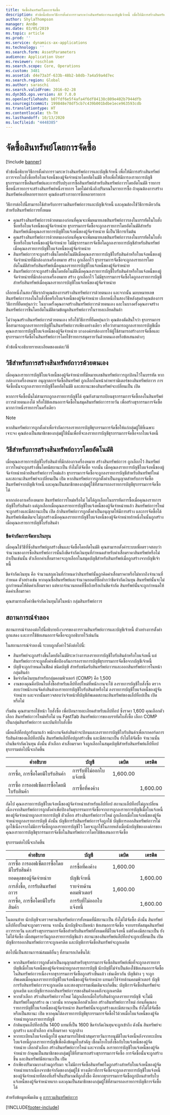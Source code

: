 ```yaml
---
title: จัดซื้อสินทรัพย์โดยการจัดซื้อ
description: หัวข้อนี้อธิบายวิธีการตั้งค่าการรวมระหว่างสินทรัพย์ถาวรและบัญชีเจ้าหนี้ เพื่อให้มีการสร้างสินทรัพย์ถาวรจากใบสั่งซื้อหรือใบแจ้งหนี้ของผู้จัดจำหน่ายโดยอัตโนมัติ หรือเพื่อให้มีการลงรายการบัญชีธุรกรรมการซื้อสินทรัพย์และการปรับปรุงการซื้อสินทรัพย์สำหรับสินทรัพย์ถาวรโดยอัตโนมัติ
author: ShylaThompson
manager: AnnBe
ms.date: 03/05/2019
ms.topic: article
ms.prod: ''
ms.service: dynamics-ax-applications
ms.technology: ''
ms.search.form: AssetParameters
audience: Application User
ms.reviewer: roschlom
ms.search.scope: Core, Operations
ms.custom: 3481
ms.assetid: d4e73a3f-633b-48b2-b8db-7a4a59a4d7ec
ms.search.region: Global
ms.author: saraschi
ms.search.validFrom: 2016-02-28
ms.dyn365.ops.version: AX 7.0.0
ms.openlocfilehash: b07fdf6e5f4afa4f6df84138c809e402b7944dfb
ms.sourcegitcommit: 199848e78df5cb7c439b001bdbe1ece963593cdb
ms.translationtype: HT
ms.contentlocale: th-TH
ms.lasthandoff: 10/13/2020
ms.locfileid: "4448385"
---
```

# <a name="acquire-assets-through-procurement"></a>จัดซื้อสินทรัพย์โดยการจัดซื้อ

[!include [banner](../includes/banner.md)]

หัวข้อนี้อธิบายวิธีการตั้งค่าการรวมระหว่างสินทรัพย์ถาวรและบัญชีเจ้าหนี้ เพื่อให้มีการสร้างสินทรัพย์ถาวรจากใบสั่งซื้อหรือใบแจ้งหนี้ของผู้จัดจำหน่ายโดยอัตโนมัติ หรือเพื่อให้มีการลงรายการบัญชีธุรกรรมการซื้อสินทรัพย์และการปรับปรุงการซื้อสินทรัพย์สำหรับสินทรัพย์ถาวรโดยอัตโนมัติ รายการซื้อหนึ่งรายการจะสร้างสินทรัพย์หนึ่งรายการ โดยไม่คำนึงถึงปริมาณในรายการซื้อ ถ้าคุณต้องการสร้างสินทรัพย์คงที่หลายรายการ คุณต้องสร้างรายการซื้อหลายรายการ

 วิธีการต่อไปนี้สามารถใช้สำหรับการรวมสินทรัพย์ถาวรและบัญชีเจ้าหนี้ และคุณต้องใช้วิธีการเดียวกันสำหรับสินทรัพย์ถาวรทั้งหมด
-   คุณสร้างสินทรัพย์ถาวรด้วยตนเองก่อนที่คุณจะเพิ่มหมายเลขสินทรัพย์ถาวรลงในบรรทัดในใบสั่งซื้อหรือใบแจ้งหนี้ของผู้จัดจำหน่าย ธุรกรรมการจัดซื้อจะถูกลงรายการโดยอัตโนมัติสำหรับสินทรัพย์เมื่อคุณลงรายการบัญชีใบแจ้งหนี้ของผู้จัดจำหน่าย นี่เป็นวิธีการเริ่มต้น
-   คุณสร้างสินทรัพย์ถาวรด้วยตนเองก่อนที่คุณจะเพิ่มหมายเลขสินทรัพย์ถาวรลงในบรรทัดในใบสั่งซื้อหรือใบแจ้งหนี้ของผู้จัดจำหน่าย ไม่มีธุรกรรมการจัดซื้อใดถูกลงรายการบัญชีสำหรับสินทรัพย์เมื่อคุณลงรายการบัญชีใบแจ้งหนี้ของผู้จัดจำหน่าย
-   สินทรัพย์ถาวรจะถูกสร้างขึ้นโดยอัตโนมัติเมื่อคุณลงรายการบัญชีใบรับสินค้าหรือใบแจ้งหนี้ของผู้จัดจำหน่ายที่มีกล่องกาเครื่องหมาย สร้าง ถูกเลือกไว้ ธุรกรรมการจัดซื้อจะถูกลงรายการโดยอัตโนมัติสำหรับสินทรัพย์เมื่อคุณลงรายการบัญชีใบแจ้งหนี้ของผู้จัดจำหน่าย
-   สินทรัพย์ถาวรจะถูกสร้างขึ้นโดยอัตโนมัติเมื่อคุณลงรายการบัญชีใบรับสินค้าหรือใบแจ้งหนี้ของผู้จัดจำหน่ายที่มีกล่องกาเครื่องหมาย สร้าง ถูกเลือกไว้ ไม่มีธุรกรรมการจัดซื้อใดถูกลงรายการบัญชีสำหรับสินทรัพย์เมื่อคุณลงรายการบัญชีใบแจ้งหนี้ของผู้จัดจำหน่าย

เลือกหนึ่งในสองวิธีแรกถ้าคุณต้องการสร้างสินทรัพย์ถาวรด้วยตนเอง และจากนั้น มอบหมายเลขสินทรัพย์ถาวรลงในใบสั่งซื้อหรือใบแจ้งหนี้ของผู้จัดจำหน่าย เลือกหนึ่งในสองวิธีหลังสุดถ้าคุณต้องการวิธีการที่ยืดหยุ่นกว่า: ในบางครั้งคุณอาจสร้างสินทรัพย์ถาวรด้วยตนเอง และในบางครั้งคุณอาจสร้างสินทรัพย์ถาวรขึ้นโดยอัตโนมัติตามข้อมูลสินทรัพย์ถาวรในรายละเอียดสินค้า 

ไม่ว่าคุณสร้างสินทรัพย์ถาวรด้วยตนเอง หรือใช้วิธีการที่ยืดหยุ่นกว่า คุณต้องตัดสินใจว่า ธุรกรรมการซื้อสามารถถูกลงรายการบัญชีในสินทรัพย์ถาวรเพียงอย่างเดียว หรือว่าสามารถถูกลงรายการบัญชีเมื่อคุณลงรายการบัญชีใบแจ้งหนี้ของผู้จัดจำหน่าย บางองค์กรต้องการให้ผู้ใช้สามารถสร้างการจัดซื้อและธุรกรรมการจัดซื้อในสินทรัพย์ถาวรโดยใช้รายการสมุดรายวันด้วยตนเองหรือข้อเสนอต่างๆ 

หัวข้อนี้จะอธิบายรายละเอียดของแต่ละวิธี

## <a name="methods-for-manually-creating-fixed-assets"></a>วิธีสำหรับการสร้างสินทรัพย์ถาวรด้วยตนเอง
เมื่อคุณลงรายการบัญชีใบแจ้งหนี้ของผู้จัดจำหน่ายที่มีหมายเลขสินทรัพย์ถาวรถูกป้อนไว้ในบรรทัด หากกล่องกาเครื่องหมาย อนุญาตการจัดซื้อสินทรัพย์ ถูกเลือกในหน้าค่าพารามิเตอร์ของสินทรัพย์ถาวร การจัดซื้อนั้นจะถูกลงรายการบัญชีโดยอัตโนมัติ และสถานะของสินทรัพย์จะเปลี่ยนเป็น เปิด 

หากการจัดซื้อนั้นไม่สามารถถูกลงรายการบัญชีได้ คุณยังสามารถป้อนธุรกรรมการจัดซื้อลงในสินทรัพย์ถาวรด้วยตนเองได้ หรือใช้ข้อเสนอการจัดซื้อในสมุดสินทรัพย์ถาวรรายวัน เพื่อสร้างธุรกรรมการจัดซื้อมากกว่าหนึ่งรายการในครั้งเดียว

> [!NOTE]                                                                                                                              
> หากสินทรัพย์ถาวรถูกตั้งค่าเพื่อจำกัดการลงรายการบัญชีธุรกรรมการจัดซื้อให้แก่กลุ่มผู้ใช้ที่เฉพาะเจาะจง คุณต้องเป็นสมาชิกของกลุ่มผู้ใช้นั้นเพื่อที่จะลงรายการบัญชีธุรกรรมการจัดซื้อจากใบแจ้งหนี้

## <a name="methods-for-automatically-creating-fixed-assets"></a>วิธีสำหรับการสร้างสินทรัพย์ถาวรโดยอัตโนมัติ
เมื่อคุณลงรายการบัญชีใบรับสินค้าที่มีกล่องกาเครื่องหมาย สร้างสินทรัพย์ถาวร ถูกเลือกไว้ สินทรัพย์ถาวรใหม่จะถูกสร้างขึ้นโดยมีสถานะเป็น ยังไม่ได้จัดซื้อ จากนั้น เมื่อคุณลงรายการบัญชีใบแจ้งหนี้ของผู้จัดจำหน่ายด้วยสินทรัพย์ถาวรใหม่แล้ว ธุรกรรมการจัดซื้อจะถูกลงรายการบัญชีสำหรับสินทรัพย์ใหม่ และสถานะสินทรัพย์จะเปลี่ยนเป็น เปิด หากสินทรัพย์ถาวรถูกตั้งค่าเป็นอนุญาตสำหรับการจัดซื้อสินทรัพย์จากบัญชีเจ้าหนี้ และคุณเป็นสมาชิกของกลุ่มผู้ใช้ที่สามารถลงรายการบัญชีธุรกรรมการจัดซื้อได้ 

หากกล่องกาเครื่องหมาย สินทรัพย์ถาวรใหม่หรือไม่ ไม่ได้ถูกเลือกในบรรทัดการซื้อเมื่อคุณลงรายการบัญชีใบรับสินค้า แต่ถูกเลือกเมื่อคุณลงรายการบัญชีใบแจ้งหนี้ของผู้จัดจำหน่ายแล้ว สินทรัพย์ถาวรใหม่จะถูกสร้างและมีสถานะเป็น เปิด ถ้าสินทรัพย์ถาวรถูกตั้งค่าเป็นอนุญาตให้มีการสร้าง และการจัดซื้อได้ สินทรัพย์เพิ่มเติมจะไม่ถูกสร้างเมื่อคุณลงรายการบัญชีใบแจ้งหนี้ของผู้จัดจำหน่ายถ้าหนึ่งในนั้นถูกสร้างเมื่อคุณลงรายการบัญชีใบรับสินค้า

### <a name="capitalization-threshold"></a>ขีดจำกัดการจัดหาเงินทุน

เมื่อคุณใช้วิธีที่ซึ่งสินทรัพย์ถูกสร้างขึ้นและจัดซื้อโดยอัตโนมัติ คุณสามารถตั้งค่าระบบเพื่อตรวจสอบว่าจำนวนของการซื้อสินทรัพย์ถาวรนั้นถึงขีดจำกัดเงินทุนที่กำหนดสำหรับค่าเสื่อมราคาสินทรัพย์หรือไม่ ถ้าเป็นเช่นนั้น ตัวเลือกค่าเสื่อมราคาจะถูกเลือกในสมุดบัญชีสำหรับสินทรัพย์เมื่อถูกสร้างจากบัญชีเจ้าหนี้ 

ขีดจำกัดเงินทุน คือ จำนวนสกุลเงินที่กำหนดว่าสินทรัพย์นั้นถูกคิดค่าเสื่อมราคาหรือไม่หากถึงจำนวนที่กำหนด ตัวอย่างเช่น หากคุณซื้อสินทรัพย์และจำนวนยอดที่ซื้อต่ำกว่าขีดจำกัดเงินทุน สินทรัพย์นั้นจะไม่ถูกกำหนดให้คิดค่าเสื่อมราคา แต่หากจำนวนยอดที่ซื้อถึงหรือเกินขีดจำกัด สินทรัพย์นั้นจะถูกกำหนดให้คิดค่าเสื่อมราคา 

คุณสามารถตั้งค่าขีดจำกัดเงินทุนได้ในหน้า กลุ่มสินทรัพย์ถาวร

## <a name="scenario"></a>สถานการณ์จำลอง
สถานการณ์จำลองต่อไปนี้อธิบายถึงวงจรของการรวมสินทรัพย์ถาวรและบัญชีเจ้าหนี้ ตัวอย่างการตั้งค่าถูกแสดง และการใช้ข้อเสนอการจัดซื้อจะถูกอธิบายไว้เช่นกัน 

ในสถานการณ์จำลองนี้ ระบบถูกตั้งค่าไว้ดังต่อไปนี้:

-   สินทรัพย์จะถูกสร้างขึ้นโดยอัตโนมัติระหว่างการลงรายการบัญชีใบรับสินค้าหรือใบแจ้งหนี้ แต่สินทรัพย์ถาวรจะถูกตั้งค่าเพื่อป้องกันการลงรายการบัญชีธุรกรรมการจัดซื้อจากบัญชีเจ้าหนี้
-   บัญชีจะถูกกำหนดในฟิลด์ ชนิดบัญชี สำหรับชนิดรับสินทรัพย์ถาวรและออกสินทรัพย์ถาวรในหน้ากลุ่มสินค้า
-   ขีดจำกัดเงินทุนสำหรับกลุ่มคอมพิวเตอร์ (COMP) คือ 1,500
-   งานของคุณคือป้อนใบสั่งซื้อสำหรับแล็ปท็อปใหม่ที่พนักงานจะใช้ ลงรายการบัญชีใบสั่งซื้อ ตรวจสอบว่าพนักงานจัดส่งสินค้าลงรายการบัญชีใบรับสินค้าหรือไม่ ลงรายการบัญชีใบแจ้งหนี้ของผู้จัดจำหน่าย และจากนั้นตรวจสอบว่าเจ้าหน้าที่บัญชีอัพเดตสถานะสินทรัพย์ของแล็ปท็อปเป็น เปิด หรือไม่

เริ่มต้น คุณสามารถใช้หน้า ใบสั่งซื้อ เพื่อป้อนรายละเอียดสำหรับแล็ปท็อป ซึ่งราคา 1,600 คุณเลือกตัวเลือก สินทรัพย์ถาวรใหม่หรือไม่ บน FastTab สินทรัพย์ถาวรของบรรทัดใบสั่งซื้อ เลือก COMP เป็นกลุ่มสินทรัพย์ถาวร และบันทึกใบสั่งซื้อ 

เมื่อแล็ปท็อปถูกรับมาแล้ว พนักงานจัดส่งสินค้าจะป้อนและลงรายการบัญชีใบรับสินค้าเพื่อเรกคอร์ดการรับสินค้าของแล็ปท็อปนั้น สินทรัพย์แล็ปท็อปถูกสร้างขึ้น และมีสถานะเป็น ยังไม่ได้จัดซื้อ จำนวนนั้นเกินขีดจำกัดเงินทุน ดังนั้น ตัวเลือก ค่าเสื่อมราคา จึงถูกเลือกในสมุดบัญชีสำหรับสินทรัพย์แล็ปท็อป ธุรกรรมต่อไปนี้จะเกิดขึ้น

| คำอธิบาย                               | บัญชี             | เดบิต    | เครดิต   |
|-------------------------------------------|---------------------|----------|----------|
| การซื้อ, การซื้อโดยมีใบรับสินค้า        | การรับที่ไม่ออกใบแจ้งหนี้ | 1,600.00 |          |
| การซื้อ การออฟเซ็ตการซื้อโดยมีใบรับสินค้า | การซื้อที่คงค้าง   |          | 1,600.00 |

ถัดไป คุณลงรายการบัญชีใบแจ้งหนี้ของผู้จัดจำหน่ายสำหรับแล็ปท็อป สถานะแล็ปท็อปไม่ถูกเปลี่ยน เนื่องจากสินทรัพย์ถาวรถูกตั้งค่าเพื่อป้องกันธุรกรรมการจัดซื้อจากการถูกลงรายการบัญชีเมื่อใบแจ้งหนี้ของผู้จัดจำหน่ายถูกลงรายการบัญชี ตัวเลือก สร้างสินทรัพย์ถาวรใหม่ ถูกเลือกเมื่อใบแจ้งหนี้ของผู้จัดจำหน่ายถูกลงรายการบัญชี ดังนั้น บัญชีการรับสินทรัพย์ถาวรจึงถูกใช้ บัญชีการออกสินทรัพย์ถาวรไม่ถูกใช้เนื่องจากไม่มีการจัดซื้อถูกลงรายการบัญชีไว้ โดยจะถูกใช้ในภายหลังเมื่อนักบัญชีขององค์กรของคุณลงรายการบัญชีธุรกรรมการจัดซื้อในสินทรัพย์ถาวรโดยใช้ข้อเสนอการจัดซื้อ 

ธุรกรรมต่อไปนี้จะเกิดขึ้น

| คำอธิบาย                               | บัญชี             | เดบิต    | เครดิต   |
|-------------------------------------------|---------------------|----------|----------|
| การซื้อ การออฟเซ็ตการซื้อโดยมีใบรับสินค้า | การซื้อที่คงค้าง   | 1,600.00 |          |
| ยอดดุลของผู้จัดจำหน่าย                            | บัญชีเจ้าหนี้    |          | 1,600.00 |
| การสั่งซื้อ, การรับสินทรัพย์ถาวร             | รายจ่ายด้านคอมพิวเตอร์    | 1,600.00 |          |
| การซื้อ, การซื้อโดยมีใบรับสินค้า        | การรับที่ไม่ออกใบแจ้งหนี้ |          | 1,600.00 |

ในตอนท้าย นักบัญชีจะตรวจทานสินทรัพย์ถาวรทั้งหมดที่มีสถานะเป็น ยังไม่ได้จัดซื้อ ดังนั้น สินทรัพย์แล็ปท็อปใหม่จะถูกตรวจทาน จากนั้น นักบัญชีจะเปิดหน้า ข้อเสนอการจัดซื้อ จากบรรทัดสมุดสินทรัพย์ถาวรรายวัน และสร้างธุรกรรมการจัดซื้อสำหรับสินทรัพย์ทั้งหมดที่มีใบแจ้งหนี้ แต่ยังคงมีสถานะเป็น ยังไม่ได้จัดซื้อ เมื่อสมุดรายวันถูกลงรายการบัญชีแล้ว สถานะของสินทรัพย์แล็ปท็อปจะถูกเปลี่ยนเป็น เปิด บัญชีการออกสินทรัพย์ถาวรจะถูกเครดิต และบัญชีการจัดซื้อสินทรัพย์จะถูกเดบิต 

ต่อไปนี้เป็นสถานการณ์สมมติอื่นๆ ที่สามารถเกิดขึ้นได้:

-   หากสินทรัพย์ถาวรถูกตั้งค่าเป็นอนุญาตสำหรับธุรกรรมการจัดซื้อสินทรัพย์เพื่อที่จะถูกลงรายการบัญชีเมื่อใบแจ้งหนี้ของผู้จัดจำหน่ายถูกลงรายการบัญชี นักบัญชีไม่จำเป็นต้องใช้ข้อเสนอการจัดซื้อในสินทรัพย์ถาวรเนื่องจากธุรกรรมการจัดซื้อถูกสร้างขึ้นแล้ว เช่นเดียวกัน บัญชีต่าง ๆ จะถูกอัพเดตเมื่อคุณลงรายการบัญชีใบแจ้งหนี้ของผู้จัดจำหน่าย แทนค่าใช้จ่ายด้านคอมพิวเตอร์ บัญชีการรับสินทรัพย์ถาวรจะถูกเดบิต และสองธุรกรรมเพิ่มเติมจะเกิดขึ้น: บัญชีการจัดซื้อสินทรัพย์จะถูกเดบิต และบัญชีการออกสินทรัพย์ถาวรของสินค้าคงคลังจะถูกเครดิต
-   หากตัวเลือก สร้างสินทรัพย์ถาวรใหม่ ไม่ถูกเลือกเมื่อใบรับสินค้าถูกลงรายการบัญชี จะไม่มีสินทรัพย์ใดถูกสร้าง ณ เวลานั้น หากคุณเลือกตัวเลือก สร้างสินทรัพย์ถาวรใหม่ ก่อนที่คุณลงรายการบัญชีใบแจ้งหนี้ของผู้จัดจำหน่าย สินทรัพย์นั้นจะถูกสร้างและมีสถานะเป็น ยังไม่ได้จัดซื้อ หรือเป็นสถานะ เปิด หากคุณได้ลงรายการบัญชีธุรกรรมการจัดซื้อไว้ด้วยเมื่อใบแจ้งหนี้ของผู้จัดจำหน่ายถูกลงรายการบัญชี
-   ถ้าต้นทุนแล็ปท็อปเป็น 1400 แทนที่เป็น 1600 ขีดจำกัดเงินทุนจะถูกเข้าถึง ดังนั้น สินทรัพย์จะถูกสร้าง และตัวเลือก ค่าเสื่อมราคา จะถูกล้าง
-   หากทะเบียนใบแจ้งหนี้ถูกใช้ คุณสามารถใช้หน้าสมุดรายวันการอนุมัติใบแจ้งหนี้หลังจากทะเบียนใบแจ้งหนี้ถูกลงรายการบัญชีเพื่อดึงข้อมูลใบสำคัญ เชื่อมโยงใบสั่งซื้อกับใบแจ้งหนี้ของผู้จัดจำหน่าย เลือกตัวเลือก สร้างสินทรัพย์ถาวรใหม่ และจากนั้น ลงรายการบัญชีใบแจ้งหนี้ของผู้จัดจำหน่าย ถ้าคุณเป็นสมาชิกของกลุ่มผู้ใช้ที่สามารถสร้างธุรกรรมการจัดซื้อ การจัดซื้อนั้นจะถูกสร้างขึ้น และสินทรัพย์มีสถานะเป็น เปิด
-   ถ้าเพียงปริมาณบางส่วนถูกรับมา จะไม่มีการจัดซื้อสินทรัพย์ใดถูกสร้างสำหรับใบแจ้งหนี้ของผู้จัดจำหน่ายแรกเนื่องจากข้อจำกัดของกลุ่มผู้ใช้ ทางเดียวที่การจัดซื้อจะถูกลงรายการบัญชีใบแจ้งหนี้ของผู้จัดจำหน่ายที่สองที่เสร็จสิ้นปริมาณที่ถูกสั่งซื้อ คือหากธุรกรรมการจัดซื้อถูกป้อนสำหรับใบแจ้งหนี้ของผู้จัดจำหน่ายแรก และคุณเป็นสมาชิกของกลุ่มผู้ใช้ที่สามารถลงรายการบัญชีการจัดซื้อได้


สำหรับข้อมูลเพิ่มเติม ดู [การรวมสินทรัพย์ถาวร](fixed-asset-integration.md)





[!INCLUDE[footer-include](../../includes/footer-banner.md)]